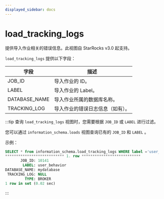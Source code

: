 ```yaml
---
displayed_sidebar: docs
---
```


# load_tracking_logs

提供导入作业相关的错误信息。此视图自 StarRocks v3.0 起支持。

`load_tracking_logs` 提供以下字段：

| **字段**      | **描述**                         |
| ------------- | -------------------------------- |
| JOB_ID        | 导入作业的 ID。                  |
| LABEL         | 导入作业的 Label。               |
| DATABASE_NAME | 导入作业所属的数据库名称。       |
| TRACKING_LOG  | 导入作业的错误日志信息（如有）。 |

:::tip
查询 `load_tracking_logs` 视图时，您需要根据 `JOB_ID` 或 `LABEL` 进行过滤。

您可以通过 `information_schema.loads` 视图查询已有的 `JOB_ID` 和 `LABEL` 。

示例：

```sql
SELECT * from information_schema.load_tracking_logs WHERE label ='user_behavior'\G
*************************** 1. row ***************************
       JOB_ID: 10141
        LABEL: user_behavior
DATABASE_NAME: mydatabase
 TRACKING_LOG: NULL
         TYPE: BROKER
1 row in set (0.02 sec)
```
:::
